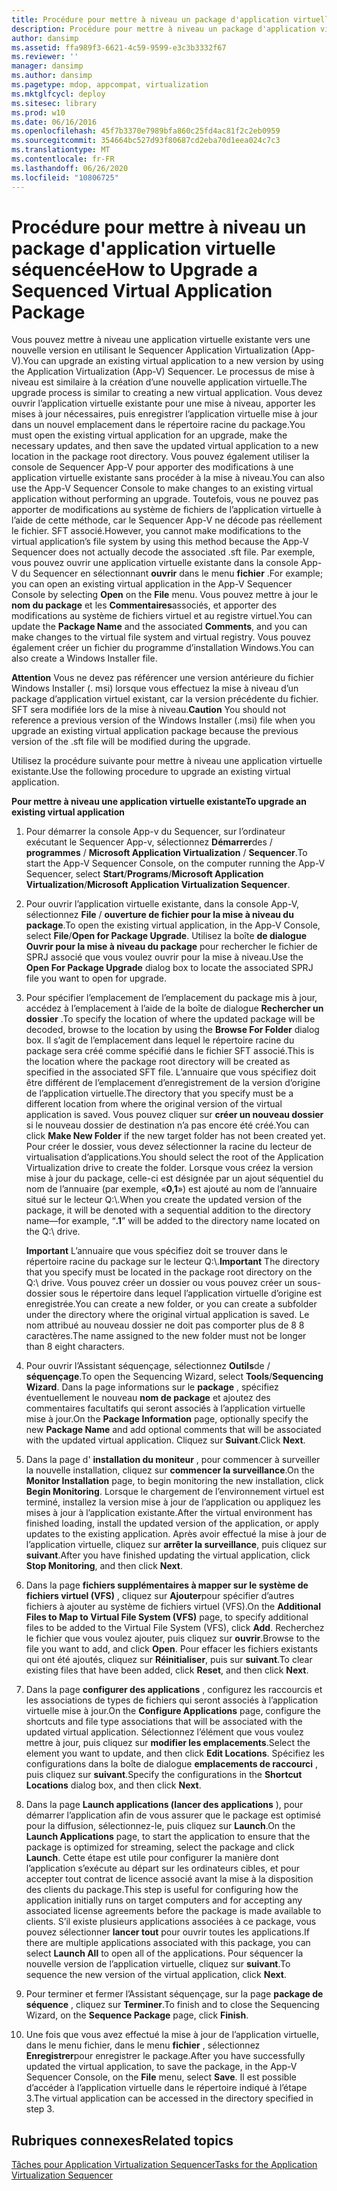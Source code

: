 ```yaml
---
title: Procédure pour mettre à niveau un package d'application virtuelle séquencée
description: Procédure pour mettre à niveau un package d'application virtuelle séquencée
author: dansimp
ms.assetid: ffa989f3-6621-4c59-9599-e3c3b3332f67
ms.reviewer: ''
manager: dansimp
ms.author: dansimp
ms.pagetype: mdop, appcompat, virtualization
ms.mktglfcycl: deploy
ms.sitesec: library
ms.prod: w10
ms.date: 06/16/2016
ms.openlocfilehash: 45f7b3370e7989bfa860c25fd4ac81f2c2eb0959
ms.sourcegitcommit: 354664bc527d93f80687cd2eba70d1eea024c7c3
ms.translationtype: MT
ms.contentlocale: fr-FR
ms.lasthandoff: 06/26/2020
ms.locfileid: "10806725"
---
```

# <span data-ttu-id="3c42a-103">Procédure pour mettre à niveau un package d'application virtuelle séquencée</span><span class="sxs-lookup"><span data-stu-id="3c42a-103">How to Upgrade a Sequenced Virtual Application Package</span></span>


<span data-ttu-id="3c42a-104">Vous pouvez mettre à niveau une application virtuelle existante vers une nouvelle version en utilisant le Sequencer Application Virtualization (App-V).</span><span class="sxs-lookup"><span data-stu-id="3c42a-104">You can upgrade an existing virtual application to a new version by using the Application Virtualization (App-V) Sequencer.</span></span> <span data-ttu-id="3c42a-105">Le processus de mise à niveau est similaire à la création d’une nouvelle application virtuelle.</span><span class="sxs-lookup"><span data-stu-id="3c42a-105">The upgrade process is similar to creating a new virtual application.</span></span> <span data-ttu-id="3c42a-106">Vous devez ouvrir l’application virtuelle existante pour une mise à niveau, apporter les mises à jour nécessaires, puis enregistrer l’application virtuelle mise à jour dans un nouvel emplacement dans le répertoire racine du package.</span><span class="sxs-lookup"><span data-stu-id="3c42a-106">You must open the existing virtual application for an upgrade, make the necessary updates, and then save the updated virtual application to a new location in the package root directory.</span></span> <span data-ttu-id="3c42a-107">Vous pouvez également utiliser la console de Sequencer App-V pour apporter des modifications à une application virtuelle existante sans procéder à la mise à niveau.</span><span class="sxs-lookup"><span data-stu-id="3c42a-107">You can also use the App-V Sequencer Console to make changes to an existing virtual application without performing an upgrade.</span></span> <span data-ttu-id="3c42a-108">Toutefois, vous ne pouvez pas apporter de modifications au système de fichiers de l’application virtuelle à l’aide de cette méthode, car le Sequencer App-V ne décode pas réellement le fichier. SFT associé.</span><span class="sxs-lookup"><span data-stu-id="3c42a-108">However, you cannot make modifications to the virtual application’s file system by using this method because the App-V Sequencer does not actually decode the associated .sft file.</span></span> <span data-ttu-id="3c42a-109">Par exemple, vous pouvez ouvrir une application virtuelle existante dans la console App-V du Sequencer en sélectionnant **ouvrir** dans le menu **fichier** .</span><span class="sxs-lookup"><span data-stu-id="3c42a-109">For example; you can open an existing virtual application in the App-V Sequencer Console by selecting **Open** on the **File** menu.</span></span> <span data-ttu-id="3c42a-110">Vous pouvez mettre à jour le **nom du package** et les **Commentaires**associés, et apporter des modifications au système de fichiers virtuel et au registre virtuel.</span><span class="sxs-lookup"><span data-stu-id="3c42a-110">You can update the **Package Name** and the associated **Comments**, and you can make changes to the virtual file system and virtual registry.</span></span> <span data-ttu-id="3c42a-111">Vous pouvez également créer un fichier du programme d’installation Windows.</span><span class="sxs-lookup"><span data-stu-id="3c42a-111">You can also create a Windows Installer file.</span></span>

<span data-ttu-id="3c42a-112">**Attention**  Vous ne devez pas référencer une version antérieure du fichier Windows Installer (. msi) lorsque vous effectuez la mise à niveau d’un package d’application virtuel existant, car la version précédente du fichier. SFT sera modifiée lors de la mise à niveau.</span><span class="sxs-lookup"><span data-stu-id="3c42a-112">**Caution** You should not reference a previous version of the Windows Installer (.msi) file when you upgrade an existing virtual application package because the previous version of the .sft file will be modified during the upgrade.</span></span>

 

<span data-ttu-id="3c42a-113">Utilisez la procédure suivante pour mettre à niveau une application virtuelle existante.</span><span class="sxs-lookup"><span data-stu-id="3c42a-113">Use the following procedure to upgrade an existing virtual application.</span></span>

**<span data-ttu-id="3c42a-114">Pour mettre à niveau une application virtuelle existante</span><span class="sxs-lookup"><span data-stu-id="3c42a-114">To upgrade an existing virtual application</span></span>**

1.  <span data-ttu-id="3c42a-115">Pour démarrer la console App-v du Sequencer, sur l’ordinateur exécutant le Sequencer App-v, sélectionnez **Démarrer**des / **programmes** / **Microsoft Application Virtualization** / **Sequencer**.</span><span class="sxs-lookup"><span data-stu-id="3c42a-115">To start the App-V Sequencer Console, on the computer running the App-V Sequencer, select **Start**/**Programs**/**Microsoft Application Virtualization**/**Microsoft Application Virtualization Sequencer**.</span></span>

2.  <span data-ttu-id="3c42a-116">Pour ouvrir l’application virtuelle existante, dans la console App-V, sélectionnez **File** / **ouverture de fichier pour la mise à niveau du package**.</span><span class="sxs-lookup"><span data-stu-id="3c42a-116">To open the existing virtual application, in the App-V Console, select **File**/**Open for Package Upgrade**.</span></span> <span data-ttu-id="3c42a-117">Utilisez la boîte **de dialogue Ouvrir pour la mise à niveau du package** pour rechercher le fichier de SPRJ associé que vous voulez ouvrir pour la mise à niveau.</span><span class="sxs-lookup"><span data-stu-id="3c42a-117">Use the **Open For Package Upgrade** dialog box to locate the associated SPRJ file you want to open for upgrade.</span></span>

3.  <span data-ttu-id="3c42a-118">Pour spécifier l’emplacement de l’emplacement du package mis à jour, accédez à l’emplacement à l’aide de la boîte de dialogue **Rechercher un dossier** .</span><span class="sxs-lookup"><span data-stu-id="3c42a-118">To specify the location of where the updated package will be decoded, browse to the location by using the **Browse For Folder** dialog box.</span></span> <span data-ttu-id="3c42a-119">Il s’agit de l’emplacement dans lequel le répertoire racine du package sera créé comme spécifié dans le fichier SFT associé.</span><span class="sxs-lookup"><span data-stu-id="3c42a-119">This is the location where the package root directory will be created as specified in the associated SFT file.</span></span> <span data-ttu-id="3c42a-120">L’annuaire que vous spécifiez doit être différent de l’emplacement d’enregistrement de la version d’origine de l’application virtuelle.</span><span class="sxs-lookup"><span data-stu-id="3c42a-120">The directory that you specify must be a different location from where the original version of the virtual application is saved.</span></span> <span data-ttu-id="3c42a-121">Vous pouvez cliquer sur **créer un nouveau dossier** si le nouveau dossier de destination n’a pas encore été créé.</span><span class="sxs-lookup"><span data-stu-id="3c42a-121">You can click **Make New Folder** if the new target folder has not been created yet.</span></span> <span data-ttu-id="3c42a-122">Pour créer le dossier, vous devez sélectionner la racine du lecteur de virtualisation d’applications.</span><span class="sxs-lookup"><span data-stu-id="3c42a-122">You should select the root of the Application Virtualization drive to create the folder.</span></span> <span data-ttu-id="3c42a-123">Lorsque vous créez la version mise à jour du package, celle-ci est désignée par un ajout séquentiel du nom de l’annuaire (par exemple, «**0,1**») est ajouté au nom de l’annuaire situé sur le lecteur Q:\\.</span><span class="sxs-lookup"><span data-stu-id="3c42a-123">When you create the updated version of the package, it will be denoted with a sequential addition to the directory name—for example, “**.1**” will be added to the directory name located on the Q:\\ drive.</span></span>

    <span data-ttu-id="3c42a-124">**Important**  L’annuaire que vous spécifiez doit se trouver dans le répertoire racine du package sur le lecteur Q:\\.</span><span class="sxs-lookup"><span data-stu-id="3c42a-124">**Important** The directory that you specify must be located in the package root directory on the Q:\\ drive.</span></span> <span data-ttu-id="3c42a-125">Vous pouvez créer un dossier ou vous pouvez créer un sous-dossier sous le répertoire dans lequel l’application virtuelle d’origine est enregistrée.</span><span class="sxs-lookup"><span data-stu-id="3c42a-125">You can create a new folder, or you can create a subfolder under the directory where the original virtual application is saved.</span></span> <span data-ttu-id="3c42a-126">Le nom attribué au nouveau dossier ne doit pas comporter plus de 8 8 caractères.</span><span class="sxs-lookup"><span data-stu-id="3c42a-126">The name assigned to the new folder must not be longer than 8 eight characters.</span></span>

     

4.  <span data-ttu-id="3c42a-127">Pour ouvrir l’Assistant séquençage, sélectionnez **Outils**de / **séquençage**.</span><span class="sxs-lookup"><span data-stu-id="3c42a-127">To open the Sequencing Wizard, select **Tools**/**Sequencing Wizard**.</span></span> <span data-ttu-id="3c42a-128">Dans la page informations sur le **package** , spécifiez éventuellement le nouveau **nom de package** et ajoutez des commentaires facultatifs qui seront associés à l’application virtuelle mise à jour.</span><span class="sxs-lookup"><span data-stu-id="3c42a-128">On the **Package Information** page, optionally specify the new **Package Name** and add optional comments that will be associated with the updated virtual application.</span></span> <span data-ttu-id="3c42a-129">Cliquez sur **Suivant**.</span><span class="sxs-lookup"><span data-stu-id="3c42a-129">Click **Next**.</span></span>

5.  <span data-ttu-id="3c42a-130">Dans la page d' **installation du moniteur** , pour commencer à surveiller la nouvelle installation, cliquez sur **commencer la surveillance**.</span><span class="sxs-lookup"><span data-stu-id="3c42a-130">On the **Monitor Installation** page, to begin monitoring the new installation, click **Begin Monitoring**.</span></span> <span data-ttu-id="3c42a-131">Lorsque le chargement de l’environnement virtuel est terminé, installez la version mise à jour de l’application ou appliquez les mises à jour à l’application existante.</span><span class="sxs-lookup"><span data-stu-id="3c42a-131">After the virtual environment has finished loading, install the updated version of the application, or apply updates to the existing application.</span></span> <span data-ttu-id="3c42a-132">Après avoir effectué la mise à jour de l’application virtuelle, cliquez sur **arrêter la surveillance**, puis cliquez sur **suivant**.</span><span class="sxs-lookup"><span data-stu-id="3c42a-132">After you have finished updating the virtual application, click **Stop Monitoring**, and then click **Next**.</span></span>

6.  <span data-ttu-id="3c42a-133">Dans la page **fichiers supplémentaires à mapper sur le système de fichiers virtuel (VFS)** , cliquez sur **Ajouter**pour spécifier d’autres fichiers à ajouter au système de fichiers virtuel (VFS).</span><span class="sxs-lookup"><span data-stu-id="3c42a-133">On the **Additional Files to Map to Virtual File System (VFS)** page, to specify additional files to be added to the Virtual File System (VFS), click **Add**.</span></span> <span data-ttu-id="3c42a-134">Recherchez le fichier que vous voulez ajouter, puis cliquez sur **ouvrir**.</span><span class="sxs-lookup"><span data-stu-id="3c42a-134">Browse to the file you want to add, and click **Open**.</span></span> <span data-ttu-id="3c42a-135">Pour effacer les fichiers existants qui ont été ajoutés, cliquez sur **Réinitialiser**, puis sur **suivant**.</span><span class="sxs-lookup"><span data-stu-id="3c42a-135">To clear existing files that have been added, click **Reset**, and then click **Next**.</span></span>

7.  <span data-ttu-id="3c42a-136">Dans la page **configurer des applications** , configurez les raccourcis et les associations de types de fichiers qui seront associés à l’application virtuelle mise à jour.</span><span class="sxs-lookup"><span data-stu-id="3c42a-136">On the **Configure Applications** page, configure the shortcuts and file type associations that will be associated with the updated virtual application.</span></span> <span data-ttu-id="3c42a-137">Sélectionnez l’élément que vous voulez mettre à jour, puis cliquez sur **modifier les emplacements**.</span><span class="sxs-lookup"><span data-stu-id="3c42a-137">Select the element you want to update, and then click **Edit Locations**.</span></span> <span data-ttu-id="3c42a-138">Spécifiez les configurations dans la boîte de dialogue **emplacements de raccourci** , puis cliquez sur **suivant**.</span><span class="sxs-lookup"><span data-stu-id="3c42a-138">Specify the configurations in the **Shortcut Locations** dialog box, and then click **Next**.</span></span>

8.  <span data-ttu-id="3c42a-139">Dans la page **Launch applications (lancer des applications** ), pour démarrer l’application afin de vous assurer que le package est optimisé pour la diffusion, sélectionnez-le, puis cliquez sur **Launch**.</span><span class="sxs-lookup"><span data-stu-id="3c42a-139">On the **Launch Applications** page, to start the application to ensure that the package is optimized for streaming, select the package and click **Launch**.</span></span> <span data-ttu-id="3c42a-140">Cette étape est utile pour configurer la manière dont l’application s’exécute au départ sur les ordinateurs cibles, et pour accepter tout contrat de licence associé avant la mise à la disposition des clients du package.</span><span class="sxs-lookup"><span data-stu-id="3c42a-140">This step is useful for configuring how the application initially runs on target computers and for accepting any associated license agreements before the package is made available to clients.</span></span> <span data-ttu-id="3c42a-141">S’il existe plusieurs applications associées à ce package, vous pouvez sélectionner **lancer tout** pour ouvrir toutes les applications.</span><span class="sxs-lookup"><span data-stu-id="3c42a-141">If there are multiple applications associated with this package, you can select **Launch All** to open all of the applications.</span></span> <span data-ttu-id="3c42a-142">Pour séquencer la nouvelle version de l’application virtuelle, cliquez sur **suivant**.</span><span class="sxs-lookup"><span data-stu-id="3c42a-142">To sequence the new version of the virtual application, click **Next**.</span></span>

9.  <span data-ttu-id="3c42a-143">Pour terminer et fermer l’Assistant séquençage, sur la page **package de séquence** , cliquez sur **Terminer**.</span><span class="sxs-lookup"><span data-stu-id="3c42a-143">To finish and to close the Sequencing Wizard, on the **Sequence Package** page, click **Finish**.</span></span>

10. <span data-ttu-id="3c42a-144">Une fois que vous avez effectué la mise à jour de l’application virtuelle, dans le menu fichier, dans le menu **fichier** , sélectionnez **Enregistrer**pour enregistrer le package.</span><span class="sxs-lookup"><span data-stu-id="3c42a-144">After you have successfully updated the virtual application, to save the package, in the App-V Sequencer Console, on the **File** menu, select **Save**.</span></span> <span data-ttu-id="3c42a-145">Il est possible d’accéder à l’application virtuelle dans le répertoire indiqué à l’étape 3.</span><span class="sxs-lookup"><span data-stu-id="3c42a-145">The virtual application can be accessed in the directory specified in step 3.</span></span>

## <span data-ttu-id="3c42a-146">Rubriques connexes</span><span class="sxs-lookup"><span data-stu-id="3c42a-146">Related topics</span></span>


[<span data-ttu-id="3c42a-147">Tâches pour Application Virtualization Sequencer</span><span class="sxs-lookup"><span data-stu-id="3c42a-147">Tasks for the Application Virtualization Sequencer</span></span>](tasks-for-the-application-virtualization-sequencer.md)

 

 





